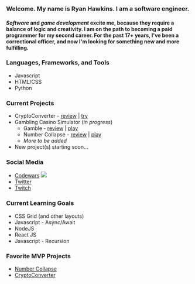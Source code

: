 ### Welcome. My name is Ryan Hawkins. I am a **software** engineer. 

#### _Software_ and _game development_ excite me, because they require a balance of logic and creativity. I am on the path to becoming a paid programmer for my second career. For the past 17+ years, I've been a correctional officer, and now I'm looking for something new and more fulfilling.


### Languages, Frameworks, and Tools
- Javascript
- HTML/CSS
- Python


### Current Projects

- CryptoConverter - [review](https://github.com/RyanKHawkins/JS-CryptoConverter) | [try](https://f5devlife.github.io/JS-CryptoConverter)
- Gambling Casino Simulator (_in progress_)
    - Gamble - [review](https://github.com/RyanKHawkins/Gamble) | [play](https://f5devlife.github.io/Gamble/)
    - Number Collapse - [review](https://github.com/RyanKHawkins/Hi-Low-Number-Collapse) | [play](https://f5devlife.github.io/Hi-Low-Number-Collapse/)
    - _More to be added_
- New project(s) starting soon...


### Social Media
- [Codewars](https://www.codewars.com/users/RyanKHawkins) ![](https://www.codewars.com/users/RyanKHawkins/badges/micro)
- [Twitter](https://twitter.com/f5devlife)
- [Twitch](https://www.twitch.tv/ryankhawkins)


### Current Learning Goals
- CSS Grid (and other layouts)
- Javascript - Async/Await
- NodeJS
- React JS
- Javascript - Recursion


### Favorite MVP Projects
- [Number Collapse](https://github.com/RyanKHawkins/Hi-Low-Number-Collapse)
- [CryptoConverter](https://github.com/RyanKHawkins/JS-CryptoConverter)
